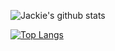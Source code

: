 ![Jackie's github stats](https://github-readme-stats.vercel.app/api?username=syeehyn&hide=stars,prs,issues,contribs&count_private=true&show_icons=true)

[![Top Langs](https://github-readme-stats.vercel.app/api/top-langs/?username=syeehyn&hide=jupyternotebook)](https://github.com/anuraghazra/github-readme-stats)
